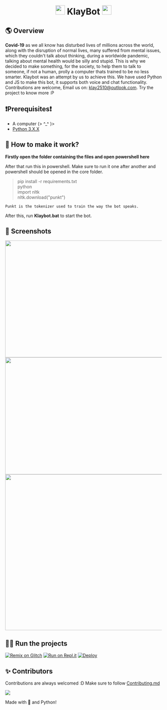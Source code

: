 <h1 align="center"> <img src="https://cdn.discordapp.com/emojis/852807136585318410.png?v=1" width="30px"> KlayBot <img src="https://cdn.discordapp.com/emojis/868326972009361489.png?v=1" width="30px">
 
##  🌎  Overview
**Covid-19** as we all know has disturbed lives of millions across the world, along with the disruption of normal lives, many suffered from mental issues, which they couldn't talk about thinking, during a worldwide pandemic, talking about mental health would be silly and stupid. This is why we decided to make something, for the society, to help them to talk to someone, if not a human, prolly a computer thats trained to be no less smarter. Klaybot was an attempt by us to achieve this. We have used Python and JS to make this bot, it supports both voice and chat functionality. Contributions are welcome, Email us on: [klay2510@outlook.com](mailto:klay2510@outlook.com). Try the project to know more :P

## ❗Prerequisites❗
- A computer (> ^_^ )>
- [Python 3.X.X](https://www.python.org/downloads/release/python-385/)
 
##  📝  How to make it work?

**Firstly open the folder containing the files and open powershell here**

After that run this in powershell. Make sure to run it one after another and powershell should be opened in the core folder.
>pip install -r requirements.txt\
>python\
>import nltk \
>nltk.download("punkt")
```
Punkt is the tokenizer used to train the way the bot speaks.
```
After this, run **Klaybot.bat** to start the bot.
 
## 📸 Screenshots
<img src="https://user-images.githubusercontent.com/72490903/132651449-218ab220-2146-478f-9a94-b054c50e5b43.png" width="600" height="375">
<img src="https://user-images.githubusercontent.com/72490903/132651490-1b94ce52-7c48-4d3b-80ec-99cd87460ceb.png" width="600" height="375">

<img src="https://user-images.githubusercontent.com/72490903/132651520-02f6118f-056e-4046-b818-7c8f1f9f012f.png" width="950" height="500">



## 🏃‍♂️ Run the projects

[![Remix on Glitch](https://cdn.glitch.com/2703baf2-b643-4da7-ab91-7ee2a2d00b5b%2Fremix-button.svg)](https://glitch.com/edit/#!/import/github/tejas2510/Klaybot-v6)
[![Run on Repl.it](https://repl.it/badge/github/SudhanPlayz/Discord-MusicBot)](https://repl.it/github/tejas2510/Klaybot-v6)
[![Deploy](https://www.herokucdn.com/deploy/button.svg)](https://heroku.com/deploy?template=https://github.com/tejas2510/Klaybot-v6)

## ✨ Contributors

Contributions are always welcomed :D Make sure to follow [Contributing.md](/CONTRIBUTING.md)

<a href="https://github.com/tejas2510/Klaybot-v6/graphs/contributors">
  <img src="https://contributors-img.web.app/image?repo=tejas2510/Klaybot-v6" />
</a>

Made with 💖 and Python!
